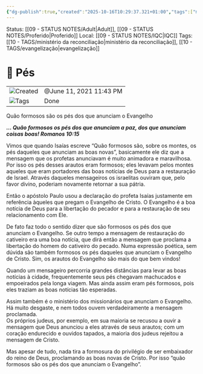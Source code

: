 ```yaml
---
{"dg-publish":true,"created":"2025-10-16T10:29:37.321+01:00","tags":["ministeriodareconciliação"],"mature-status":"Adult","message_category":"Evangelização","permalink":"/05-main-notes-permanent-zettel/pes/","dgPassFrontmatter":true,"noteIcon":"child","updated":"2025-10-18T20:32:57.570+01:00"}
---
```


Status: [[09 - STATUS NOTES/Adult\|Adult]], [[09 - STATUS NOTES/Proferido\|Proferido]]
Local: [[09 - STATUS NOTES/IQC\|IQC]]
Tags: [[10 - TAGS/ministério da reconciliação\|ministério da reconciliação]], [[10 - TAGS/evangelização\|evangelização]]
# 📓 Pés

|   |   |
|---|---|
|![](Dashboard/Attachments/clock_gray%20221.svg)Created|@June 11, 2021 11:43 PM|
|![](Dashboard/Attachments/list_gray%20955.svg)Tags|Done|

Quão formosos são os pés dos que anunciam o Evangelho

  
_**… Quão formosos os pés dos que anunciam a paz, dos que anunciam coisas boas! Romanos 10:15**_

  
Vimos que quando Isaías escreve “Quão formosos são, sobre os montes, os pés daqueles que anunciam as boas novas”, basicamente ele diz que a mensagem que os profetas anunciavam é muito animadora e maravilhosa. Por isso os pés desses arautos eram formosos; eles levavam pelos montes aqueles que eram portadores das boas notícias de Deus para a restauração de Israel. Através daqueles mensageiros os israelitas ouviram que, pelo favor divino, poderiam novamente retornar a sua pátria.

Então o apóstolo Paulo usou a declaração do profeta Isaías justamente em referência àqueles que pregam o Evangelho de Cristo. O Evangelho é a boa notícia de Deus para a libertação do pecador e para a restauração de seu relacionamento com Ele.

De fato faz todo o sentido dizer que são formosos os pés dos que anunciam o Evangelho. Se outro tempo a mensagem de restauração do cativeiro era uma boa notícia, que dirá então a mensagem que proclama a libertação do homem do cativeiro do pecado. Numa expressão poética, sem dúvida são também formosos os pés daqueles que anunciam o Evangelho de Cristo. Sim, os arautos do Evangelho são mais do que bem vindos!

Quando um mensageiro percorria grandes distâncias para levar as boas notícias à cidade, frequentemente seus pés chegavam machucados e empoeirados pela longa viagem. Mas ainda assim eram pés formosos, pois eles traziam as boas notícias tão esperadas.

Assim também é o ministério dos missionários que anunciam o Evangelho. Há muito desgaste, e nem todos ouvem verdadeiramente a mensagem proclamada.  
Os próprios judeus, por exemplo, em sua maioria se recusou a ouvir a mensagem que Deus anunciou a eles através de seus arautos; com um coração endurecido e ouvidos tapados, a maioria dos judeus rejeitou a mensagem de Cristo.

Mas apesar de tudo, nada tira a formosura do privilégio de ser embaixador do reino de Deus, proclamando as boas novas de Cristo. Por isso “quão formosos são os pés dos que anunciam o Evangelho”.